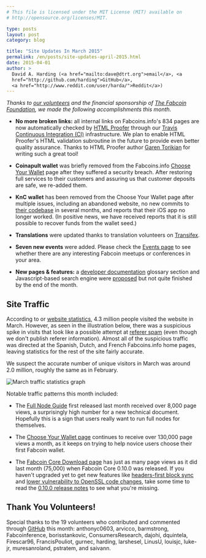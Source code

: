 ```yaml
---
# This file is licensed under the MIT License (MIT) available on
# http://opensource.org/licenses/MIT.

type: posts
layout: post
category: blog

title: "Site Updates In March 2015"
permalink: /en/posts/site-updates-april-2015.html
date: 2015-04-01
author: >
  David A. Harding (<a href="mailto:dave@dtrt.org">email</a>, <a
  href="http://github.com/harding">GitHub</a>,
  <a href="http://www.reddit.com/user/harda/">Reddit</a>)
---
```


*Thanks to [our
volunteers](http://github.com/fabcoins-dot-info/fabcoins.info/graphs/contributors?from=2015-03-01&to=2015-03-31&type=c)
and the financial sponsorship of [The Fabcoin
Foundation](http://fabcoin.co/), we made the following
accomplishments this month.*

* **No more broken links:** all internal links on Fabcoins.info's 834 pages
  are now automatically checked by [HTML Proofer][] through our [Travis
  Continuous Integration (CI)][] infrastructure. We plan to enable HTML
  Proofer's HTML validation subroutine in the future to provide even
  better quality assurance. Thanks to HTML Proofer author [Garen
  Torikian][] for writing such a great tool!

* **Coinapult wallet** was briefly removed from the Fabcoins.info [Choose Your
  Wallet][] page after they suffered a security breach. After restoring
  full services to their customers and assuring us that customer
  deposits are safe, we re-added them.

* **KnC wallet** has been removed from the Choose Your Wallet page after
  multiple issues, including an abandoned website, no new commits to
  [their codebase][] in several months, and reports that their iOS app
  no longer worked. (In positive news, we have received reports that it
  is still possible to recover funds from the wallet seed.)

* **Translations** were updated thanks to translation volunteers on
  [Transifex][].

* **Seven new events** were added. Please check the [Events page][] to see
  whether there are any interesting Fabcoin meetups or conferences in
  your area.

* **New pages & features:** a [developer documentation][] glossary
  section and Javascript-based search engine were [proposed][] but not
  quite finished by the end of the month.

## Site Traffic

According to or [website statistics][], 4.3 million people visited the
website in March.  However, as seen in the illustration below, there was
a suspicious spike in visits that look like a possible attempt at
[referer spam][] (even though we don't publish referer information).
Almost all of the suspicious traffic was directed at the Spanish, Dutch,
and French Fabcoins.info home pages, leaving statistics for the rest of
the site fairly accurate.

We suspect the accurate number of unique visitors in March was around
2.0 million, roughly the same as in February.

![March traffic statistics graph](/img/blog/free/stats-2015-03.png)

Notable traffic patterns this month included:

* The [Full Node Guide][] first released last month received over 8,000
  page views, a surprisingly high number for a new technical document.
  Hopefully this is a sign that users really want to run full nodes for
  themselves.

* The [Choose Your Wallet page][] continues to receive over 130,000 page
  views a month, as it keeps on trying to help novice users choose
  their first Fabcoin wallet.

* The [Fabcoin Core Download page][] has just as many page views as it
  did last month (75,000) when Fabcoin Core 0.10.0 was released.  If you
  haven't upgraded yet to get new features like [headers-first block
  sync][] and [lower vulnerability to OpenSSL code changes][], take some
  time to read the [0.10.0 release notes][] to see what you're missing.

## Thank You Volunteers!

Special thanks to the 19 volunteers who contributed and commented
through [GitHub][] this month: anthonyc0603, arvicco, barmstrong,
Fabcoinference, borisstankovic, ConsumersResearch, dajohi, dquintela,
Firescar96, FrancisPouliot, gurnec, harding, larshesel, LinusU, louisjc,
luke-jr, muresanroland, pstratem, and saivann.

[HTML proofer]: http://github.com/gjtorikian/html-proofer
[Travis continuous integration (CI)]: http://travis-ci.org/fabcoins-dot-info/fabcoins.info
[Garen Torikian]: http://github.com/gjtorikian
[Choose Your Wallet]: /en/choose-your-wallet
[Transifex]: http://www.transifex.com/projects/p/fabcoinorg/
[Events page]: /en/events
[developer documentation]: /en/developer-documentation
[proposed]: http://github.com/fabcoins-dot-info/fabcoins.info/pull/793
[GitHub]: http://github.com/fabcoins-dot-info/fabcoins.info#how-to-participate
[their codebase]: http://github.com/kncgroup/fabcoin-wallet
[full node guide]: /en/full-node
[CHoose your wallet page]: /en/choose-your-wallet
[Fabcoin core download page]: /en/download
[headers-first block sync]: /en/developer-guide#headers-first
[lower vulnerability to OpenSSL code changes]: http://github.com/blockchaingate/fabcoin/bips/blob/master/bip-0066.mediawiki
[0.10.0 release notes]: /en/release/v0.10.0
[website statistics]: http://fabcoins.info/stats/2015-03.html
[referer spam]: http://en.wikipedia.org/wiki/Referer_spam
